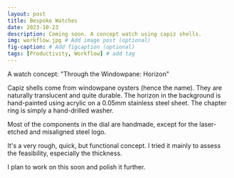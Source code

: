 ```yaml
---
layout: post
title: Bespoke Watches
date: 2023-10-23
description: Coming soon. A concept watch using capiz shells.
img: workflow.jpg # Add image post (optional)
fig-caption: # Add figcaption (optional)
tags: [Productivity, Workflow] # add tag
---
```


A watch concept: "Through the Windowpane: Horizon"

Capiz shells come from windowpane oysters (hence the name). They are naturally translucent and quite durable. The horizon in the background is hand-painted using acrylic on a 0.05mm stainless steel sheet. The chapter ring is simply a hand-drilled washer.

Most of the components in the dial are handmade, except for the laser-etched and misaligned steel logo.

It's a very rough, quick, but functional concept. I tried it mainly to assess the feasibility, especially the thickness.

I plan to work on this soon and polish it further.
